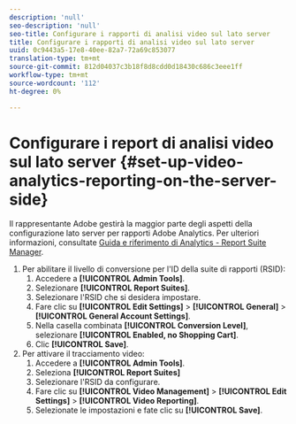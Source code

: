 ```yaml
---
description: 'null'
seo-description: 'null'
seo-title: Configurare i rapporti di analisi video sul lato server
title: Configurare i rapporti di analisi video sul lato server
uuid: 0c9443a5-17e8-40ee-82a7-72a69c853077
translation-type: tm+mt
source-git-commit: 812d04037c3b18f8d8cdd0d18430c686c3eee1ff
workflow-type: tm+mt
source-wordcount: '112'
ht-degree: 0%

---
```



# Configurare i report di analisi video sul lato server {#set-up-video-analytics-reporting-on-the-server-side}

Il rappresentante  Adobe gestirà la maggior parte degli aspetti della configurazione lato server per  rapporti Adobe Analytics. Per ulteriori informazioni, consultate [Guida e riferimento di Analytics - Report Suite Manager](https://microsite.omniture.com/t2/help/en_US/reference/#Report_Suite_Manager).
1. Per abilitare il livello di conversione per l&#39;ID della suite di rapporti (RSID):
   1. Accedere a **[!UICONTROL Admin Tools]**.
   1. Selezionare **[!UICONTROL Report Suites]**.
   1. Selezionare l&#39;RSID che si desidera impostare.
   1. Fare clic su **[!UICONTROL Edit Settings]** > **[!UICONTROL General]** > **[!UICONTROL General Account Settings]**.
   1. Nella casella combinata **[!UICONTROL Conversion Level]**, selezionare **[!UICONTROL Enabled, no Shopping Cart]**.
   1. Clic **[!UICONTROL Save]**.
1. Per attivare il tracciamento video:
   1. Accedere a **[!UICONTROL Admin Tools]**.
   1. Seleziona **[!UICONTROL Report Suites]**
   1. Selezionare l&#39;RSID da configurare.
   1. Fare clic su **[!UICONTROL Video Management]** > **[!UICONTROL Edit Settings]** > **[!UICONTROL Video Reporting]**.
   1. Selezionate le impostazioni e fate clic su **[!UICONTROL Save]**.
